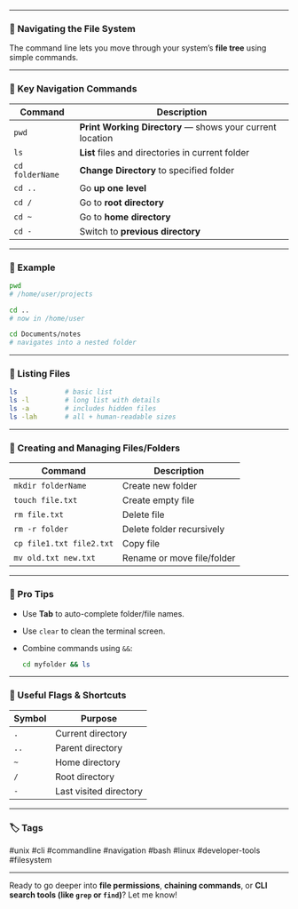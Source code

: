 
---

### 🧭 Navigating the File System

The command line lets you move through your system’s **file tree** using simple commands.

---

### 📌 Key Navigation Commands

|Command|Description|
|---|---|
|`pwd`|**Print Working Directory** — shows your current location|
|`ls`|**List** files and directories in current folder|
|`cd folderName`|**Change Directory** to specified folder|
|`cd ..`|Go **up one level**|
|`cd /`|Go to **root directory**|
|`cd ~`|Go to **home directory**|
|`cd -`|Switch to **previous directory**|

---

### 📁 Example

```bash
pwd
# /home/user/projects

cd ..
# now in /home/user

cd Documents/notes
# navigates into a nested folder
```

---

### 📄 Listing Files

```bash
ls            # basic list
ls -l         # long list with details
ls -a         # includes hidden files
ls -lah       # all + human-readable sizes
```

---

### 📂 Creating and Managing Files/Folders

|Command|Description|
|---|---|
|`mkdir folderName`|Create new folder|
|`touch file.txt`|Create empty file|
|`rm file.txt`|Delete file|
|`rm -r folder`|Delete folder recursively|
|`cp file1.txt file2.txt`|Copy file|
|`mv old.txt new.txt`|Rename or move file/folder|

---

### 🧠 Pro Tips

- Use **Tab** to auto-complete folder/file names.
    
- Use `clear` to clean the terminal screen.
    
- Combine commands using `&&`:
    
    ```bash
    cd myfolder && ls
    ```
    

---

### 🧰 Useful Flags & Shortcuts

|Symbol|Purpose|
|---|---|
|`.`|Current directory|
|`..`|Parent directory|
|`~`|Home directory|
|`/`|Root directory|
|`-`|Last visited directory|

---

### 🏷️ Tags

#unix #cli #commandline #navigation #bash #linux #developer-tools #filesystem

---

Ready to go deeper into **file permissions**, **chaining commands**, or **CLI search tools (like `grep` or `find`)**? Let me know!